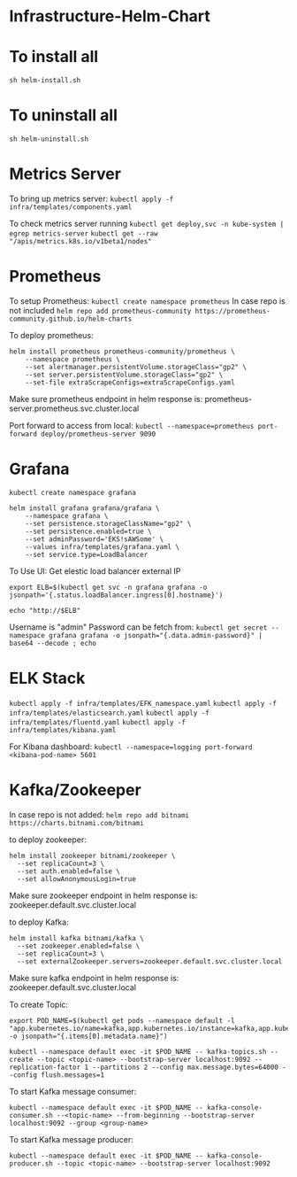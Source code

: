 # Infrastructure-Helm-Chart

# To install all
`sh helm-install.sh`

# To uninstall all
`sh helm-uninstall.sh`

# Metrics Server
To bring up metrics server:
`kubectl apply -f infra/templates/components.yaml`

To check metrics server running
`kubectl get deploy,svc -n kube-system | egrep metrics-server`
`kubectl get --raw "/apis/metrics.k8s.io/v1beta1/nodes" `

# Prometheus
To setup Prometheus:
`kubectl create namespace prometheus`
In case repo is not included
`helm repo add prometheus-community https://prometheus-community.github.io/helm-charts`

To deploy prometheus:
```
helm install prometheus prometheus-community/prometheus \
    --namespace prometheus \
    --set alertmanager.persistentVolume.storageClass="gp2" \
    --set server.persistentVolume.storageClass="gp2" \
    --set-file extraScrapeConfigs=extraScrapeConfigs.yaml
```
Make sure prometheus endpoint in helm response is:
prometheus-server.prometheus.svc.cluster.local

Port forward to access from local:
`kubectl --namespace=prometheus port-forward deploy/prometheus-server 9090`

# Grafana
`kubectl create namespace grafana`

```
helm install grafana grafana/grafana \
    --namespace grafana \
    --set persistence.storageClassName="gp2" \
    --set persistence.enabled=true \
    --set adminPassword='EKS!sAWSome' \
    --values infra/templates/grafana.yaml \
    --set service.type=LoadBalancer
```
To Use UI:
Get elestic load balancer external IP

`export ELB=$(kubectl get svc -n grafana grafana -o jsonpath='{.status.loadBalancer.ingress[0].hostname}')`

`echo "http://$ELB"`

Username is "admin"
Password can be fetch from:
`kubectl get secret --namespace grafana grafana -o jsonpath="{.data.admin-password}" | base64 --decode ; echo`

# ELK Stack
`kubectl apply -f infra/templates/EFK_namespace.yaml`
`kubectl apply -f infra/templates/elasticsearch.yaml`
`kubectl apply -f infra/templates/fluentd.yaml`
`kubectl apply -f infra/templates/kibana.yaml`

For Kibana dashboard:
`kubectl --namespace=logging port-forward <kibana-pod-name> 5601`

# Kafka/Zookeeper
In case repo is not added:
`helm repo add bitnami https://charts.bitnami.com/bitnami`

to deploy zookeeper:
```
helm install zookeeper bitnami/zookeeper \
  --set replicaCount=3 \
  --set auth.enabled=false \
  --set allowAnonymousLogin=true
```
Make sure zookeeper endpoint in helm response is:
zookeeper.default.svc.cluster.local

to deploy Kafka:
```
helm install kafka bitnami/kafka \
  --set zookeeper.enabled=false \
  --set replicaCount=3 \
  --set externalZookeeper.servers=zookeeper.default.svc.cluster.local
```
Make sure kafka endpoint in helm response is:
zookeeper.default.svc.cluster.local

To create Topic:
```
export POD_NAME=$(kubectl get pods --namespace default -l "app.kubernetes.io/name=kafka,app.kubernetes.io/instance=kafka,app.kubernetes.io/component=kafka" -o jsonpath="{.items[0].metadata.name}")
```
```
kubectl --namespace default exec -it $POD_NAME -- kafka-topics.sh --create --topic <topic-name> --bootstrap-server localhost:9092 --replication-factor 1 --partitions 2 --config max.message.bytes=64000 --config flush.messages=1
```

To start Kafka message consumer:
```
kubectl --namespace default exec -it $POD_NAME -- kafka-console-consumer.sh --<topic-name> --from-beginning --bootstrap-server localhost:9092 --group <group-name>
```
To start Kafka message producer:
```
kubectl --namespace default exec -it $POD_NAME -- kafka-console-producer.sh --topic <topic-name> --bootstrap-server localhost:9092
```









